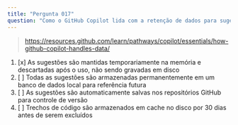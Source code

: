 ```yaml
---
title: "Pergunta 017"
question: "Como o GitHub Copilot lida com a retenção de dados para sugestões de código no IDE?"
---
```


> https://resources.github.com/learn/pathways/copilot/essentials/how-github-copilot-handles-data/
1. [x] As sugestões são mantidas temporariamente na memória e descartadas após o uso, não sendo gravadas em disco
1. [ ] Todas as sugestões são armazenadas permanentemente em um banco de dados local para referência futura
1. [ ] As sugestões são automaticamente salvas nos repositórios GitHub para controle de versão
1. [ ] Trechos de código são armazenados em cache no disco por 30 dias antes de serem excluídos
